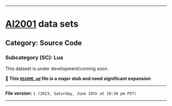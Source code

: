 
***

# [AI2001](https://github.com/seanpm2001/AI2001/) data sets

## Category: Source Code

### Subcategory (SC): Lua

This dataset is under development/coming soon.

**🌱️ This [`README.md`](/README.md) file is a major stub and need significant expansion**

***

**File version:** `1 (2023, Saturday, June 10th at 10:30 pm PST)`

***
